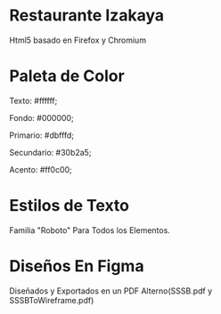 # Restaurante Izakaya

Html5 basado en Firefox y Chromium

# Paleta de Color

Texto: \#ffffff;

Fondo: \#000000;

Primario: \#dbfffd;

Secundario: \#30b2a5;

Acento: \#ff0c00;

# Estilos de Texto

Familia "Roboto" Para Todos los Elementos.

# Diseños En Figma

Diseñados y Exportados en un PDF Alterno(SSSB.pdf y SSSBToWireframe.pdf)
